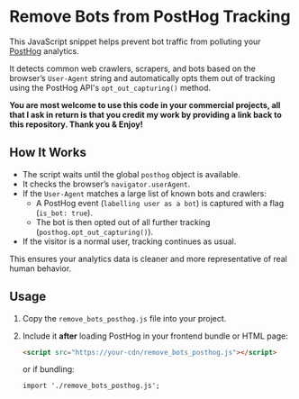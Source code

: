 # Remove Bots from PostHog Tracking

This JavaScript snippet helps prevent bot traffic from polluting your [PostHog](https://posthog.com) analytics.  

It detects common web crawlers, scrapers, and bots based on the browser’s `User-Agent` string and automatically opts them out of tracking using the PostHog API's `opt_out_capturing()` method.

**You are most welcome to use this code in your commercial projects, all that I ask in return is that you credit my work by providing a link back to this repository. Thank you & Enjoy!**


## How It Works

- The script waits until the global `posthog` object is available.
- It checks the browser’s `navigator.userAgent`.
- If the `User-Agent` matches a large list of known bots and crawlers:
  - A PostHog event (`labelling user as a bot`) is captured with a flag (`is_bot: true`).
  - The bot is then opted out of all further tracking (`posthog.opt_out_capturing()`).
- If the visitor is a normal user, tracking continues as usual.

This ensures your analytics data is cleaner and more representative of real human behavior. 


## Usage

1. Copy the `remove_bots_posthog.js` file into your project.
2. Include it **after** loading PostHog in your frontend bundle or HTML page:
    ```html
    <script src="https://your-cdn/remove_bots_posthog.js"></script>
    ```

    or if bundling:
    ```
    import './remove_bots_posthog.js';
    ```
